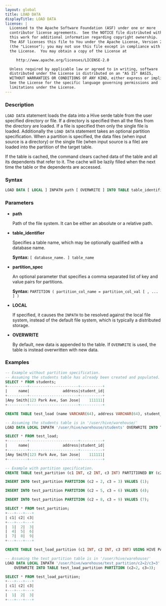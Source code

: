 ```yaml
---
layout: global
title: LOAD DATA
displayTitle: LOAD DATA
license: |
  Licensed to the Apache Software Foundation (ASF) under one or more
  contributor license agreements.  See the NOTICE file distributed with
  this work for additional information regarding copyright ownership.
  The ASF licenses this file to You under the Apache License, Version 2.0
  (the "License"); you may not use this file except in compliance with
  the License.  You may obtain a copy of the License at

     http://www.apache.org/licenses/LICENSE-2.0

  Unless required by applicable law or agreed to in writing, software
  distributed under the License is distributed on an "AS IS" BASIS,
  WITHOUT WARRANTIES OR CONDITIONS OF ANY KIND, either express or implied.
  See the License for the specific language governing permissions and
  limitations under the License.
---
```


### Description

`LOAD DATA` statement loads the data into a Hive serde table from the user specified directory or file. If a directory is specified then all the files from the directory are loaded. If a file is specified then only the single file is loaded. Additionally the `LOAD DATA` statement takes an optional partition specification. When a partition is specified, the data files (when input source is a directory) or the single file (when input source is a file) are loaded into the partition of the target table.

If the table is cached, the command clears cached data of the table and all its dependents that refer to it. The cache will be lazily filled when the next time the table or the dependents are accessed.

### Syntax

```sql
LOAD DATA [ LOCAL ] INPATH path [ OVERWRITE ] INTO TABLE table_identifier [ partition_spec ]
```

### Parameters

* **path**

    Path of the file system. It can be either an absolute or a relative path.

* **table_identifier**

    Specifies a table name, which may be optionally qualified with a database name.

    **Syntax:** `[ database_name. ] table_name`

* **partition_spec**

    An optional parameter that specifies a comma separated list of key and value pairs
    for partitions.

    **Syntax:** `PARTITION ( partition_col_name = partition_col_val [ , ... ] )`

* **LOCAL**

    If specified, it causes the `INPATH` to be resolved against the local file system, instead of the default file system, which is typically a distributed storage.

* **OVERWRITE**

    By default, new data is appended to the table. If `OVERWRITE` is used, the table is instead overwritten with new data.

### Examples

```sql
-- Example without partition specification.
-- Assuming the students table has already been created and populated.
SELECT * FROM students;
+---------+----------------------+----------+
|     name|               address|student_id|
+---------+----------------------+----------+
|Amy Smith|123 Park Ave, San Jose|    111111|
+---------+----------------------+----------+

CREATE TABLE test_load (name VARCHAR(64), address VARCHAR(64), student_id INT) USING HIVE;

-- Assuming the students table is in '/user/hive/warehouse/'
LOAD DATA LOCAL INPATH '/user/hive/warehouse/students' OVERWRITE INTO TABLE test_load;

SELECT * FROM test_load;
+---------+----------------------+----------+
|     name|               address|student_id|
+---------+----------------------+----------+
|Amy Smith|123 Park Ave, San Jose|    111111|
+---------+----------------------+----------+

-- Example with partition specification.
CREATE TABLE test_partition (c1 INT, c2 INT, c3 INT) PARTITIONED BY (c2, c3);

INSERT INTO test_partition PARTITION (c2 = 2, c3 = 3) VALUES (1);

INSERT INTO test_partition PARTITION (c2 = 5, c3 = 6) VALUES (4);

INSERT INTO test_partition PARTITION (c2 = 8, c3 = 9) VALUES (7);

SELECT * FROM test_partition;
+---+---+---+
| c1| c2| c3|
+---+---+---+
|  1|  2|  3|
|  4|  5|  6|
|  7|  8|  9|
+---+---+---+

CREATE TABLE test_load_partition (c1 INT, c2 INT, c3 INT) USING HIVE PARTITIONED BY (c2, c3);

-- Assuming the test_partition table is in '/user/hive/warehouse/'
LOAD DATA LOCAL INPATH '/user/hive/warehouse/test_partition/c2=2/c3=3'
    OVERWRITE INTO TABLE test_load_partition PARTITION (c2=2, c3=3);

SELECT * FROM test_load_partition;
+---+---+---+
| c1| c2| c3|
+---+---+---+
|  1|  2|  3|
+---+---+---+
```


